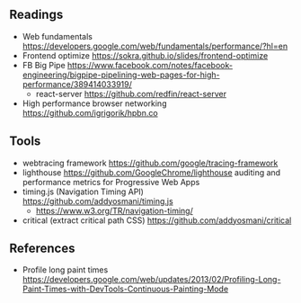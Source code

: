 ## Readings
- Web fundamentals https://developers.google.com/web/fundamentals/performance/?hl=en
- Frontend optimize https://sokra.github.io/slides/frontend-optimize
- FB Big Pipe https://www.facebook.com/notes/facebook-engineering/bigpipe-pipelining-web-pages-for-high-performance/389414033919/
  - react-server https://github.com/redfin/react-server
- High performance browser networking https://github.com/igrigorik/hpbn.co

## Tools
- webtracing framework https://github.com/google/tracing-framework
- lighthouse https://github.com/GoogleChrome/lighthouse auditing and performance metrics for Progressive Web Apps
- timing.js (Navigation Timing API) https://github.com/addyosmani/timing.js
  - https://www.w3.org/TR/navigation-timing/
- critical (extract critical path CSS) https://github.com/addyosmani/critical

## References
- Profile long paint times https://developers.google.com/web/updates/2013/02/Profiling-Long-Paint-Times-with-DevTools-Continuous-Painting-Mode
